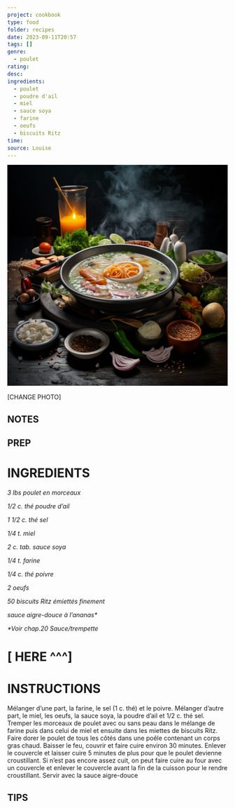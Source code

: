 ```yaml
---
project: cookbook
type: food
folder: recipes
date: 2023-09-11T20:57
tags: []
genre:
  - poulet
rating: 
desc: 
ingredients:
  - poulet
  - poudre d'ail
  - miel
  - sauce soya
  - farine
  - oeufs
  - biscuits Ritz
time: 
source: Louise
---
```


![IMAGE](_default.png)


[CHANGE PHOTO]


## NOTES




## PREP


# INGREDIENTS

_3 lbs poulet en morceaux_

_1/2 c. thé poudre d’ail_

_1 1/2 c. thé sel_

_1/4 t. miel_

_2 c. tab. sauce soya_

_1/4 t. farine_

_1/4 c. thé poivre_

_2 oeufs_

_50 biscuits Ritz émiettés finement_

_sauce aigre-douce à l’ananas*_





_*Voir chap.20 Sauce/trempette_
# [ HERE ^^^]





# INSTRUCTIONS

Mélanger d’une part, la farine, le sel (1 c. thé)
et le poivre. Mélanger d’autre part, le miel,
les oeufs, la sauce soya, la poudre d’ail et 1/2
c. thé sel.
Tremper les morceaux de poulet avec ou sans
peau dans le mélange de farine puis dans
celui
de miel et ensuite dans les miettes de
biscuits Ritz. Faire dorer le poulet de tous
les côtés dans une poêle contenant un corps
gras chaud. Baisser le feu, couvrir et faire
cuire environ 30 minutes. Enlever le couvercle
et laisser cuire 5 minutes de plus pour que
le poulet devienne croustillant. Si n’est pas
encore
assez cuit, on peut faire cuire au four
avec un couvercle et enlever le couvercle
avant la fin de la cuisson pour le rendre
croustillant. Servir avec la sauce aigre-douce


## TIPS



